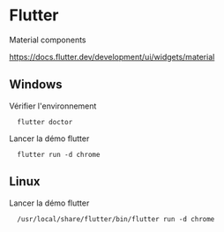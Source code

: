 # Flutter

Material components 

https://docs.flutter.dev/development/ui/widgets/material


## Windows

Vérifier l'environnement
```
  flutter doctor
```

Lancer la démo flutter
```
  flutter run -d chrome
```
## Linux

Lancer la démo flutter 
```
  /usr/local/share/flutter/bin/flutter run -d chrome
```
